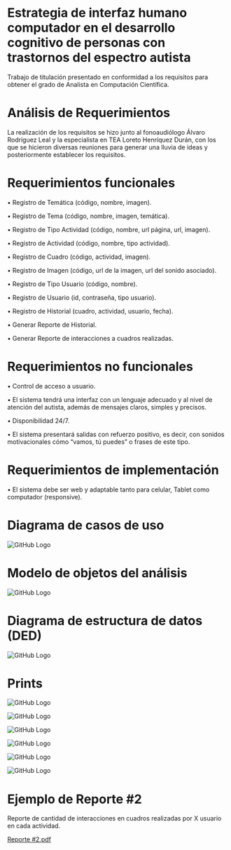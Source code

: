 # Estrategia de interfaz humano computador en el desarrollo cognitivo de personas con trastornos del espectro autista

Trabajo de titulación presentado en conformidad a los requisitos para obtener el grado de Analista en Computación Científica.

# Análisis de Requerimientos

La realización de los requisitos se hizo junto al fonoaudiólogo Álvaro Rodríguez Leal y la especialista en TEA Loreto Henríquez Durán, con los que se hicieron diversas reuniones para generar una lluvia de ideas y posteriormente establecer los requisitos.

# Requerimientos funcionales

•	Registro de Temática (código, nombre, imagen).

•	Registro de Tema (código, nombre, imagen, temática).

•	Registro de Tipo Actividad (código, nombre, url página, url, imagen).

•	Registro de Actividad (código, nombre, tipo actividad).

•	Registro de Cuadro (código, actividad, imagen).

•	Registro de Imagen (código, url de la imagen, url del sonido asociado).

•	Registro de Tipo Usuario (código, nombre).

•	Registro de Usuario (id, contraseña, tipo usuario).

•	Registro de Historial (cuadro, actividad, usuario, fecha).

•	Generar Reporte de Historial.

•	Generar Reporte de interacciones a cuadros realizadas.

# Requerimientos no funcionales

•	Control de acceso a usuario.

•	El sistema tendrá una interfaz con un lenguaje adecuado y al nivel de atención del autista, además de mensajes claros, simples y precisos.

•	Disponibilidad 24/7.

•	El sistema presentará salidas con refuerzo positivo, es decir, con sonidos motivacionales cómo “vamos, tú puedes” o frases de este tipo.

# Requerimientos de implementación

•	El sistema debe ser web y adaptable tanto para celular, Tablet como computador (responsive).


# Diagrama de casos de uso

![GitHub Logo](Prints/DiagramadeCasosdeUso.png)

# Modelo de objetos del análisis

![GitHub Logo](Prints/AnalisisOO.png)

# Diagrama de estructura de datos (DED)

![GitHub Logo](Prints/ModeloRelacionalBD.png)

# Prints

![GitHub Logo](Prints/Tematica.png)

![GitHub Logo](Prints/Tema.png)

![GitHub Logo](Prints/Actividad.png)

![GitHub Logo](Prints/Disc.Auditiva.png)

![GitHub Logo](Prints/Responsive.png)

![GitHub Logo](Prints/GU.png)

# Ejemplo de Reporte #2

Reporte de cantidad de interacciones en cuadros realizadas por X usuario en cada actividad.

[Reporte #2.pdf](https://github.com/daniloabella18/Tesis-PictoImagen/blob/master/Prints/Reporte2.pdf)
